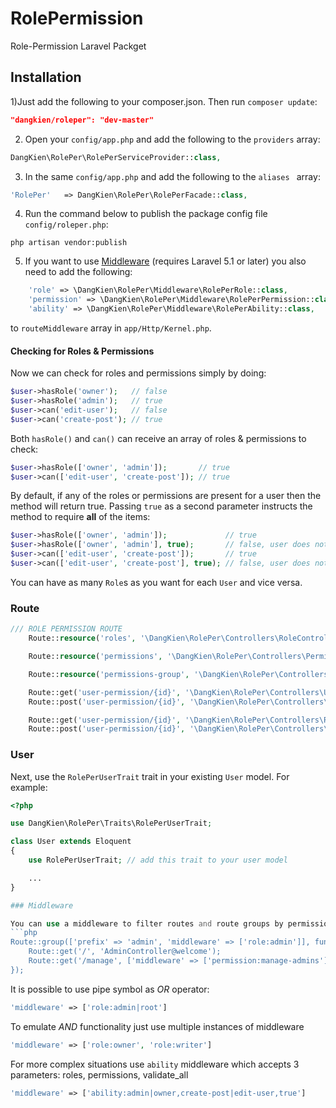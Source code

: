 # RolePermission
Role-Permission Laravel Packget


## Installation

1)Just add the following to your composer.json. Then run `composer update`:

```json
"dangkien/roleper": "dev-master"
```

2) Open your `config/app.php` and add the following to the `providers` array:

```php
DangKien\RolePer\RolePerServiceProvider::class,
```

3) In the same `config/app.php` and add the following to the `aliases ` array: 

```php
'RolePer'   => DangKien\RolePer\RolePerFacade::class,
```

4) Run the command below to publish the package config file `config/roleper.php`:

```shell
php artisan vendor:publish
```

5)  If you want to use [Middleware](#middleware) (requires Laravel 5.1 or later) you also need to add the following:

```php
    'role' => \DangKien\RolePer\Middleware\RolePerRole::class,
    'permission' => \DangKien\RolePer\Middleware\RolePerPermission::class,
    'ability' => \DangKien\RolePer\Middleware\RolePerAbility::class,
```

to `routeMiddleware` array in `app/Http/Kernel.php`.


#### Checking for Roles & Permissions

Now we can check for roles and permissions simply by doing:

```php
$user->hasRole('owner');   // false
$user->hasRole('admin');   // true
$user->can('edit-user');   // false
$user->can('create-post'); // true
```

Both `hasRole()` and `can()` can receive an array of roles & permissions to check:

```php
$user->hasRole(['owner', 'admin']);       // true
$user->can(['edit-user', 'create-post']); // true
```

By default, if any of the roles or permissions are present for a user then the method will return true.
Passing `true` as a second parameter instructs the method to require **all** of the items:

```php
$user->hasRole(['owner', 'admin']);             // true
$user->hasRole(['owner', 'admin'], true);       // false, user does not have admin role
$user->can(['edit-user', 'create-post']);       // true
$user->can(['edit-user', 'create-post'], true); // false, user does not have edit-user permission
```

You can have as many `Role`s as you want for each `User` and vice versa.

### Route
```php
/// ROLE PERMISSION ROUTE
    Route::resource('roles', '\DangKien\RolePer\Controllers\RoleController');

    Route::resource('permissions', '\DangKien\RolePer\Controllers\PermissionController');

    Route::resource('permissions-group', '\DangKien\RolePer\Controllers\PermissionGroupController');

    Route::get('user-permission/{id}', '\DangKien\RolePer\Controllers\UserRoleController@index')->name('user-permission.index');
    Route::post('user-permission/{id}', '\DangKien\RolePer\Controllers\UserRoleController@store')->name('user-permission.store');

    Route::get('user-permission/{id}', '\DangKien\RolePer\Controllers\RolePermissionController@index')->name('roles-permission.index');
    Route::post('user-permission/{id}', '\DangKien\RolePer\Controllers\RolePermissionController@store')->name('roles-permission.store');
```

### User

Next, use the `RolePerUserTrait` trait in your existing `User` model. For example:

```php
<?php

use DangKien\RolePer\Traits\RolePerUserTrait;

class User extends Eloquent
{
    use RolePerUserTrait; // add this trait to your user model

    ...
}

### Middleware

You can use a middleware to filter routes and route groups by permission or role
```php
Route::group(['prefix' => 'admin', 'middleware' => ['role:admin']], function() {
    Route::get('/', 'AdminController@welcome');
    Route::get('/manage', ['middleware' => ['permission:manage-admins'], 'uses' => 'AdminController@manageAdmins']);
});
```

It is possible to use pipe symbol as *OR* operator:
```php
'middleware' => ['role:admin|root']
```

To emulate *AND* functionality just use multiple instances of middleware
```php
'middleware' => ['role:owner', 'role:writer']
```

For more complex situations use `ability` middleware which accepts 3 parameters: roles, permissions, validate_all
```php
'middleware' => ['ability:admin|owner,create-post|edit-user,true']
```



